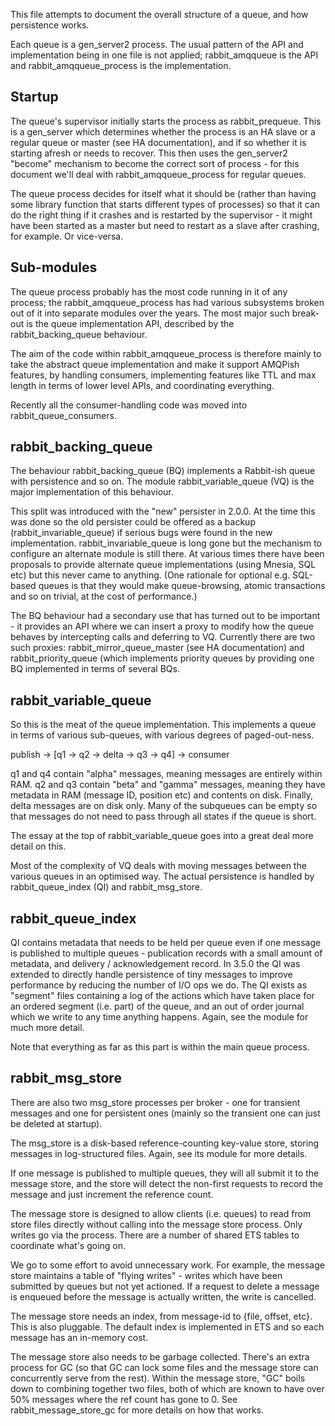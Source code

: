 This file attempts to document the overall structure of a queue, and
how persistence works.

Each queue is a gen_server2 process. The usual pattern of the API and
implementation being in one file is not applied; rabbit_amqqueue is
the API and rabbit_amqqueue_process is the implementation.

Startup
-------

The queue's supervisor initially starts the process as
rabbit_prequeue. This is a gen_server which determines whether the
process is an HA slave or a regular queue or master (see HA
documentation), and if so whether it is starting afresh or needs to
recover. This then uses the gen_server2 "become" mechanism to become
the correct sort of process - for this document we'll deal with
rabbit_amqqueue_process for regular queues.

The queue process decides for itself what it should be (rather than
having some library function that starts different types of processes)
so that it can do the right thing if it crashes and is restarted by
the supervisor - it might have been started as a master but need to
restart as a slave after crashing, for example. Or vice-versa.

Sub-modules
-----------

The queue process probably has the most code running in it of any
process; the rabbit_amqqueue_process has had various subsystems broken
out of it into separate modules over the years. The most major such
break-out is the queue implementation API, described by the
rabbit_backing_queue behaviour.

The aim of the code within rabbit_amqqueue_process is therefore mainly
to take the abstract queue implementation and make it support AMQPish
features, by handling consumers, implementing features like TTL and max
length in terms of lower level APIs, and coordinating everything.

Recently all the consumer-handling code was moved into
rabbit_queue_consumers.

rabbit_backing_queue
--------------------

The behaviour rabbit_backing_queue (BQ) implements a Rabbit-ish queue
with persistence and so on. The module rabbit_variable_queue (VQ) is
the major implementation of this behaviour.

This split was introduced with the "new" persister in 2.0.0. At the
time this was done so the old persister could be offered as a backup
(rabbit_invariable_queue) if serious bugs were found in the new
implementation. rabbit_invariable_queue is long gone but the mechanism
to configure an alternate module is still there. At various times
there have been proposals to provide alternate queue implementations
(using Mnesia, SQL etc) but this never came to anything. (One
rationale for optional e.g. SQL-based queues is that they would make
queue-browsing, atomic transactions and so on trivial, at the cost of
performance.)

The BQ behaviour had a secondary use that has turned out to be
important - it provides an API where we can insert a proxy to modify
how the queue behaves by intercepting calls and deferring to
VQ. Currently there are two such proxies: rabbit_mirror_queue_master
(see HA documentation) and rabbit_priority_queue (which implements
priority queues by providing one BQ implemented in terms of several
BQs.

rabbit_variable_queue
---------------------

So this is the meat of the queue implementation. This implements a
queue in terms of various sub-queues, with various degrees of
paged-out-ness.

publish -> [q1 -> q2 -> delta -> q3 -> q4] -> consumer

q1 and q4 contain "alpha" messages, meaning messages are entirely
within RAM. q2 and q3 contain "beta" and "gamma" messages, meaning
they have metadata in RAM (message ID, position etc) and contents on
disk. Finally, delta messages are on disk only. Many of the subqueues
can be empty so that messages do not need to pass through all states
if the queue is short.

The essay at the top of rabbit_variable_queue goes into a great deal
more detail on this.

Most of the complexity of VQ deals with moving messages between the
various queues in an optimised way. The actual persistence is handled
by rabbit_queue_index (QI) and rabbit_msg_store.

rabbit_queue_index
------------------

QI contains metadata that needs to be held per queue even if one
message is published to multiple queues - publication records with a
small amount of metadata, and delivery / acknowledgement record. In
3.5.0 the QI was extended to directly handle persistence of tiny
messages to improve performance by reducing the number of I/O ops we
do. The QI exists as "segment" files containing a log of the actions
which have taken place for an ordered segment (i.e. part) of the
queue, and an out of order journal which we write to any time anything
happens. Again, see the module for much more detail.

Note that everything as far as this part is within the main queue
process.

rabbit_msg_store
----------------

There are also two msg_store processes per broker - one for transient
messages and one for persistent ones (mainly so the transient one can
just be deleted at startup).

The msg_store is a disk-based reference-counting key-value store,
storing messages in log-structured files. Again, see its module for
more details.

If one message is published to multiple queues, they will all submit
it to the message store, and the store will detect the non-first
requests to record the message and just increment the reference count.

The message store is designed to allow clients (i.e. queues) to read
from store files directly without calling into the message store
process. Only writes go via the process. There are a number of shared
ETS tables to coordinate what's going on.

We go to some effort to avoid unnecessary work. For example, the
message store maintains a table of "flying writes" - writes which have
been submitted by queues but not yet actioned. If a request to delete
a message is enqueued before the message is actually written, the
write is cancelled.

The message store needs an index, from message-id to {file, offset,
etc}. This is also pluggable. The default index is implemented in ETS
and so each message has an in-memory cost.

The message store also needs to be garbage collected. There's an extra
process for GC (so that GC can lock some files and the message store
can concurrently serve from the rest). Within the message store, "GC"
boils down to combining together two files, both of which are known to
have over 50% messages where the ref count has gone to 0. See
rabbit_message_store_gc for more details on how that works.
